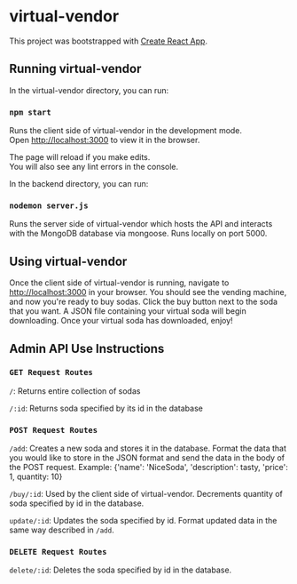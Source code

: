 # virtual-vendor

This project was bootstrapped with [Create React App](https://github.com/facebook/create-react-app).

## Running virtual-vendor

In the virtual-vendor directory, you can run:

### `npm start`

Runs the client side of virtual-vendor in the development mode.\
Open [http://localhost:3000](http://localhost:3000) to view it in the browser.

The page will reload if you make edits.\
You will also see any lint errors in the console.

In the backend directory, you can run:

### `nodemon server.js`

Runs the server side of virtual-vendor which hosts the API
and interacts with the MongoDB database via mongoose. Runs
locally on port 5000.

## Using virtual-vendor

Once the client side of virtual-vendor is running, navigate to
[http://localhost:3000](http://localhost:3000) in your browser.
You should see the vending machine, and now you're ready to buy
sodas. Click the buy button next to the soda that you want. A
JSON file containing your virtual soda will begin downloading. Once
your virtual soda has downloaded, enjoy!

## Admin API Use Instructions

### `GET Request Routes`

`/`: Returns entire collection of sodas

`/:id`: Returns soda specified by its id in the database

### `POST Request Routes`

`/add`: Creates a new soda and stores it in the database.
Format the data that you would like to store in the JSON format
and send the data in the body of the POST request.
Example: {'name': 'NiceSoda', 'description': tasty, 'price': 1, quantity: 10}

`/buy/:id`: Used by the client side of virtual-vendor.
Decrements quantity of soda specified by id in the database.

`update/:id`: Updates the soda specified by id. Format updated
data in the same way described in `/add`.

### `DELETE Request Routes`

`delete/:id`: Deletes the soda specified by id in the database.